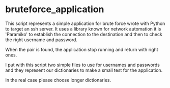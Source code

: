 # bruteforce_application

This script represents a simple application for brute force wrote with Python to target an ssh server. It uses a library known 
for network automation it is 'Paramiko' to establish the connection to the destination and then to check the right username and password.

When the pair is found, the application stop running and return with right ones.

I put with this script two simple files to use for usernames and passwords and they represent our dictionaries to make a small test for the application. 

In the real case please choose longer dictionaries.
